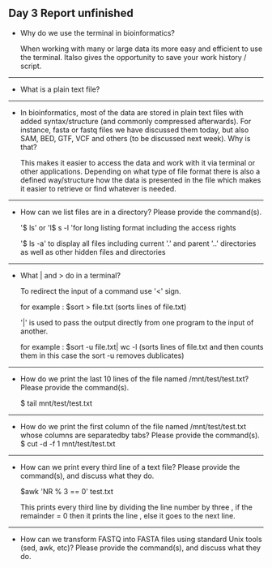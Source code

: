 ## Day 3 Report unfinished

* Why do we use the terminal in bioinformatics?

   When working with many or large data its more easy and efficient to use the terminal. Italso gives the opportunity to save your work history / script.


---
* What is a plain text file?



---
* In bioinformatics, most of the data are stored in plain text files with added syntax/structure (and commonly compressed afterwards). For instance, fasta or fastq files we have discussed them today, but also SAM, BED, GTF, VCF and others (to be discussed next week). Why is that?

   This makes it easier to access the data and work with it via terminal or other applications. Depending on what type of file format there is also a defined way/structure how the data is presented in the file which makes it easier to retrieve or find whatever is needed.

---
* How can we list files are in a directory? Please provide the command(s).


   '$ ls' 
   or 'l$ s -l 'for long listing format including the access rights

   '$ ls -a' to display all files including current '.' and parent '..' directories as well as other hidden files and directories

---
* What | and > do in a terminal?


   To redirect the input of a command use '<' sign.

   for example : $sort > file.txt  (sorts lines of file.txt)



   '|' is used to pass  the output directly from one program to the input of another.

   for example : $sort -u file.txt| wc -l  (sorts lines of file.txt and then counts them in this case the sort -u removes dublicates)


---
* How do we print the last 10 lines of the file named /mnt/test/test.txt? Please provide the command(s).

   $ tail mnt/test/test.txt


---
* How do we print the first column of the file named /mnt/test/test.txt whose columns are separatedby tabs? Please provide the command(s).
   $ cut -d -f 1 mnt/test/test.txt

---
* How can we print every third line of a text file? Please provide the command(s), and discuss what they do.

   $awk 'NR % 3 == 0'  test.txt 

   This prints every third line by dividing the line number by three , if the remainder = 0 then it prints the line , else it goes to the next line.



---
* How can we transform FASTQ into FASTA files using standard Unix tools (sed, awk, etc)? Please provide the command(s), and discuss what they do.

